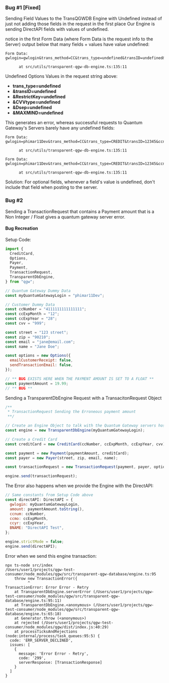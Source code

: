 ### Bug #1 [Fixed]

Sending Field Values to the TransQGWDB Engine with Undefined instead of just not adding those fields in the request in the first place
Our Engine is sending DirectAPI fields with values of undefined.

notice in the first Form Data (where Form Data is the request info to the Server) output below that many fields + values have value undefined:

```
Form Data: gwlogin=gwlogin&trans_method=CC&trans_type=undefined&transID=undefined&ccnum=4111111111111111&ccmo=12&ccyr=28&amount=100&BADDR1=123%20cheese%20street&BZIP1=90210&BCUST_EMAIL=transactiontequest%40email.com&override_email_customer=N&override_trans_email=N&RestrictKey=undefined&BNAME=Transaction%20Requester&CVV2=999&CVVtype=undefined&Dsep=undefined&MAXMIND=undefined

      at src/utils/transparent-qgw-db-engine.ts:135:11
```

Undefined Options Values in the request string above:

- **trans_type=undefined**
- **&transID=undefined**
- **&RestrictKey=undefined**
- **&CVVtype=undefined**
- **&Dsep=undefined**
- **&MAXMIND=undefined**

This generates an error, whereas successful requests to Quantum Gateway's Servers barely have any undefined fields:

```
Form Data: gwlogin=phimar11Dev&trans_method=CC&trans_type=CREDIT&transID=12345&ccnum=4111111111111111&ccmo=12&ccyr=99&amount=100.00&BADDR1=123%20Street&BZIP1=90210&BCUST_EMAIL=test%40example.com&override_email_customer=N&override_trans_email=N

      at src/utils/transparent-qgw-db-engine.ts:135:11

Form Data: gwlogin=phimar11Dev&trans_method=CC&trans_type=CREDIT&transID=12345&ccnum=undefined&ccmo=12&ccyr=99&amount=100.00&BADDR1=123%20Street&BZIP1=90210&BCUST_EMAIL=test%40example.com&override_email_customer=N&override_trans_email=N

      at src/utils/transparent-qgw-db-engine.ts:135:11
```

Solution:
For optional fields, whenever a field's value is undefined, don't include that field when posting to the server.

### Bug #2

Sending a TransactionRequest that contains a Payment amount that is a Non Integer / Float gives a quantum gateway server error.

#### Bug Recreation

Setup Code:

```javascript
import {
  CreditCard,
  Options,
  Payer,
  Payment,
  TransactionRequest,
  TransparentDbEngine,
} from "qgw";

// Quantum Gateway Dummy Data
const myQuantumGatewayLogin = "phimar11Dev";

// Customer Dummy Data
const ccNumber = "4111111111111111";
const ccExpMonth = "12";
const ccExpYear = "28";
const cvv = "999";

const street = "123 street";
const zip = "90210";
const email = "jane@email.com";
const name = "Jane Doe";

const options = new Options({
  emailCustomerReceipt: false,
  sendTransactionEmail: false,
});
```

```javascript
// ** BUG EXISTS HERE WHEN THE PAYMENT AMOUNT IS SET TO A FLOAT **
const paymentAmount = 19.99;
// ** BUG **
```

Sending a TransparentDbEngine Request with a TransacitonRequest Object

```javascript
/**
 * TransactionRequest Sending the Erroneous payment amount
 **/

// Create an Engine Object to talk with the Quantum Gateway servers hosting the Transparent Database Engine
const engine = new TransparentDbEngine(myQuantumGatewayLogin);

// Create a Credit Card
const creditCard = new CreditCard(ccNumber, ccExpMonth, ccExpYear, cvv);

const payment = new Payment(paymentAmount, creditCard);
const payer = new Payer(street, zip, email, name);

const transactionRequest = new TransactionRequest(payment, payer, options);

engine.send(transactionRequest);
```

The Error also happens when we provide the Engine with the DirectAPI:

```javascript
// Same constants from Setup Code above
const directAPI: DirectAPI = {
  gwlogin: myQuantumGatewayLogin,
  amount: paymentAmount.toString(),
  ccnum: ccNumber,
  ccmo: ccExpMonth,
  ccyr: ccExpYear,
  BNAME: "DirectAPI Test",
};

engine.strictMode = false;
engine.send(directAPI);
```

Error when we send this engine transaction:

```
npx ts-node src/index
/Users/user1/projects/qgw-test-consumer/node_modules/qgw/src/transparent-qgw-database/engine.ts:95
    throw new TransactionError({
          ^
TransactionError: Error Error - Retry
    at TransparentDbEngine.serverError (/Users/user1/projects/qgw-test-consumer/node_modules/qgw/src/transparent-qgw-database/engine.ts:95:11)
    at TransparentDbEngine.<anonymous> (/Users/user1/projects/qgw-test-consumer/node_modules/qgw/src/transparent-qgw-database/engine.ts:65:18)
    at Generator.throw (<anonymous>)
    at rejected (/Users/user1/projects/qgw-test-consumer/node_modules/qgw/dist/index.js:40:29)
    at processTicksAndRejections (node:internal/process/task_queues:95:5) {
  code: 'ERR_SERVER_DECLINED',
  issues: [
    {
      message: 'Error Error - Retry',
      code: '299',
      serverResponse: [TransactionResponse]
    }
  ]
}
```
